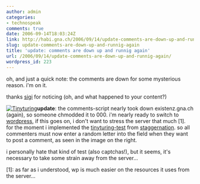 ```yaml
---
author: admin
categories:
- technospeak
comments: true
date: 2006-09-14T18:03:24Z
link: http://habi.gna.ch/2006/09/14/update-comments-are-down-up-and-runnig-again/
slug: update-comments-are-down-up-and-runnig-again
title: 'update: comments are down up and runnig again'
url: /2006/09/14/update-comments-are-down-up-and-runnig-again/
wordpress_id: 223
---
```


oh, and just a quick note: the comments are down for some mysterious reason. i'm on it.



thanks [sigi](http://skooba.com/) for noticing (oh, and what happened to your content?)



[![Tinyturing](http://habi.gna.ch/blog/images/tinyturing-tm.jpg)](http://habi.gna.ch/blog/images/tinyturing.jpg)**update**: the comments-script nearly took down existenz.gna.ch (again), so someone chmodded it to 000.  i'm nearly ready to switch to [wordpress](http://wordpress.org/), if this goes on, i don't want to stress the server that much [1]. for the moment i implemented the [tinyturing-test](http://www.staggernation.com/mtplugins/TinyTuring/) from [staggernation](http://www.staggernation.com/). so all commenters must now enter a random letter into the field when they want to post a comment, as seen in the image on the right.



i personally hate that kind of test (also captchas!), but it seems, it's necessary to take some strain away from the server...



[1]: as far as i understood, wp is much easier on the resources it uses from the server...

